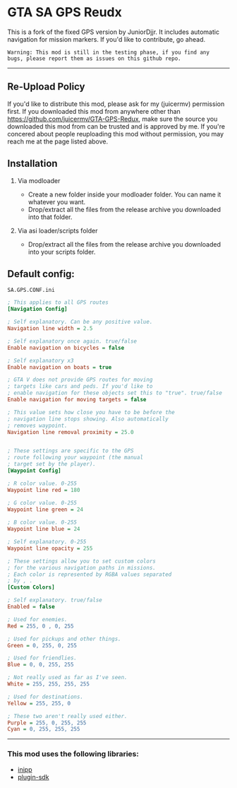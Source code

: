 # GTA SA GPS Reudx

This is a fork of the fixed GPS version by JuniorDjjr. It includes automatic navigation for mission markers.
If you'd like to contribute, go ahead.

    Warning: This mod is still in the testing phase, if you find any 
    bugs, please report them as issues on this github repo.

---

## Re-Upload Policy
If you'd like to distribute this mod, please ask for my (juicermv) permission first. 
If you downloaded this mod from anywhere other than https://github.com/juicermv/GTA-GPS-Redux,
make sure the source you downloaded this mod from can be trusted and is approved by me. If you're concered about people reuploading this mod without permission, you may reach me at the page listed above.

## Installation

1. Via modloader
    - Create a new folder inside your modloader folder. You can name it whatever you want.
    - Drop/extract all the files from the release archive you downloaded into that folder.

2. Via asi loader/scripts folder
    - Drop/extract all the files from the release archive you downloaded into your scripts folder.

## Default config:
`SA.GPS.CONF.ini`
```ini
; This applies to all GPS routes
[Navigation Config]

; Self explanatory. Can be any positive value.
Navigation line width = 2.5

; Self explanatory once again. true/false
Enable navigation on bicycles = false

; Self explanatory x3
Enable navigation on boats = true

; GTA V does not provide GPS routes for moving
; targets like cars and peds. If you'd like to
; enable navigation for these objects set this to "true". true/false
Enable navigation for moving targets = false

; This value sets how close you have to be before the
; navigation line stops showing. Also automatically
; removes waypoint. 
Navigation line removal proximity = 25.0


; These settings are specific to the GPS
; route following your waypoint (the manual
; target set by the player). 
[Waypoint Config]

; R color value. 0-255
Waypoint line red = 180

; G color value. 0-255
Waypoint line green = 24
 
; B color value. 0-255
Waypoint line blue = 24

; Self explanatory. 0-255
Waypoint line opacity = 255

; These settings allow you to set custom colors
; for the various navigation paths in missions.
; Each color is represented by RGBA values separated
; by , .
[Custom Colors]

; Self explanatory. true/false
Enabled = false

; Used for enemies.
Red = 255, 0 , 0, 255

; Used for pickups and other things.
Green = 0, 255, 0, 255

; Used for friendlies.
Blue = 0, 0, 255, 255

; Not really used as far as I've seen.
White = 255, 255, 255, 255

; Used for destinations.
Yellow = 255, 255, 0

; These two aren't really used either.
Purple = 255, 0, 255, 255
Cyan = 0, 255, 255, 255
```
---
### This mod uses the following libraries:
* [inipp](https://github.com/mcmtroffaes/inipp)
* [plugin-sdk](https://github.com/DK22Pac/plugin-sdk)
